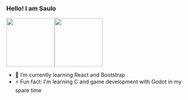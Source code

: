 ### Hello! I am Saulo

<div style="display:flex; flex-direction: row;">
  <img style="height: 8rem;" src="https://github-readme-stats.vercel.app/api?theme=vue-dark&&username=Saulo217">
  <img style="height: 8rem;" src="https://github-readme-stats.vercel.app/api/top-langs?theme=vue-dark&&username=Saulo217&&layout=compact">
</div>
<ul style='display:flex; flex-direction: column;'>
  <li> 🌱 I’m currently learning React and Bootstrap </li>
  <li> ⚡ Fun fact: I'm learning C and game development with Godot in my spare time </li>
</ul>
